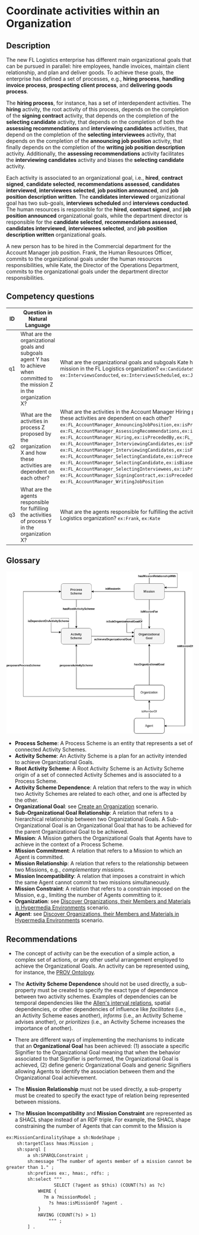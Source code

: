 # Coordinate activities within an Organization

## Description

The new FL Logistics enterprise has different main organizational goals that can be pursued in parallel: hire employees, handle invoices, maintain client relationship, and plan and deliver goods. To achieve these goals, the enterprise has defined a set of processes, e.g., **hiring process**, **handling invoice process**, **prospecting client process**, and **delivering goods process**.

The **hiring process**, for instance, has a set of interdependent activities. The **hiring** activity, the root activity of this process, depends on the completion of the **signing contract** activity, that depends on the completion of the **selecting candidate** activity, that depends on the completion of both the **assessing recommendations** and **interviewing candidates** activities, that depend on the completion of the **selecting interviewees** activity, that depends on the completion of the **announcing job position** activity, that finally depends on the completion of the **writing job position description** activity. Additionally, the **assessing recommendations** activity facilitates the **interviewing candidates** activity and biases the **selecting candidate** activity.

Each activity is associated to an organizational goal, i.e., **hired**, **contract signed**, **candidate selected**, **recommendations assessed**, **candidates interviewed**, **interviewees selected**, **job position announced**, and **job position description written**. The **candidates interviewed** organizational goal has two sub-goals, **interviews scheduled** and **interviews conducted**. The human resources is responsible for the **hired**, **contract signed**, and **job position announced** organizational goals, while the department director is responsible for the **candidate selected**, **recommendations assessed**, **candidates interviewed**, **interviewees selected**, and **job position description written** organizational goals.

A new person has to be hired in the Commercial department for the Account Manager job position. Frank, the Human Resources Officer, commits to the organizational goals under the human resources responsibilities, while Kate, the Director of the Operations Department, commits to the organizational goals under the department director responsibilities.

## Competency questions

| ID | Question in Natural Language | Example |
|----|------------------------------|---------| 
| q1 | What are the organizational goals and subgoals agent Y has to achieve when committed to the mission Z in the organization X? | What are the organizational goals and subgoals Kate has to achieve when committed to the department director mission in the FL Logistics organization? `ex:CandidateSelected`, `ex:CandidatesInterviewed`, `ex:IntervieweesSelected`, `ex:InterviewsConducted`, `ex:InterviewsScheduled`, `ex:JobPositionWritten`, `ex:RecommendationsAssessed`                                                       |
| q2 | What are the activities in process Z proposed by the organization X and how these activities are dependent on each other?    | What are the activities in the Account Manager Hiring process proposed by the FL Logistics organization and how these activities are dependent on each other? `ex:FL_AccountManager_AnnouncingJobPosition,ex:isPrecededBy,ex:FL_AccountManager_WritingJobPosition`, `ex:FL_AccountManager_AssessingRecommendations,ex:isPrecededBy,ex:FL_AccountManager_SelectingInterviewees`, `ex:FL_AccountManager_Hiring,ex:isPrecededBy,ex:FL_AccountManager_SigningContract`, `ex:FL_AccountManager_InterviewingCandidates,ex:isPrecededBy,ex:FL_AccountManager_SelectingInterviewees`, `ex:FL_AccountManager_InterviewingCandidates,ex:isFacilitatedBy,ex:FL_AccountManager_AssessingRecommendations`, `ex:FL_AccountManager_SelectingCandidate,ex:isPrecededBy,ex:FL_AccountManager_AssessingRecommendations`, `ex:FL_AccountManager_SelectingCandidate,ex:isBiasedBy,ex:FL_AccountManager_AssessingRecommendations`, `ex:FL_AccountManager_SelectingInterviewees,ex:isPrecededBy,ex:FL_AccountManager_AnnouncingJobPosition`, `ex:FL_AccountManager_SigningContract,ex:isPrecededBy,ex:FL_AccountManager_SelectingCandidate`, `ex:FL_AccountManager_WritingJobPosition`                              |
| q3 | What are the agents responsible for fulfilling the activities of process Y in the organization X?                            | What are the agents responsible for fulfilling the activities of the process of hiring an Account Manager in the FL Logistics organization? `ex:Frank`, `ex:Kate` |

## Glossary

![image](coordinate-activities.png)

* **Process Scheme**: A Process Scheme is an entity that represents a set of connected Activity Schemes.
* **Activity Scheme**: An Activity Scheme is a plan for an activity intended to achieve Organizational Goals.
* **Root Activity Scheme**: A Root Activity Scheme is an Activity Scheme origin of a set of connected Activity Schemes and is associated to a Process Scheme.
* **Activity Scheme Dependence**: A relation that refers to the way in which two Activity Schemes are related to each other, and one is affected by the other.
* **Organizational Goal**: see [Create an Organization](https://github.com/HyperAgents/hmas/blob/master/domains/logistics/create-organization/README.md) scenario.
* **Sub-Organizational Goal Relationship**: A relation that refers to a hierarchical relationship between two Organizational Goals. A Sub-Organizational Goal is an Organizational Goal that has to be achieved for the parent Organizational Goal to be achieved.
* **Mission**: A Mission gathers the Organizational Goals that Agents have to achieve in the context of a Process Scheme.
* **Mission Commitment**: A relation that refers to a Mission to which an Agent is committed.
* **Mission Relationship**: A relation that refers to the relationship between two Missions, e.g., _complementary missions_.
* **Mission Incompatibility**: A relation that imposes a constraint in which the same Agent cannot commit to two missions simultaneously.
* **Mission Constraint**: A relation that refers to a constrain imposed on the Mission, e.g., limiting the number of Agents committing to it.
* **Organization**: see [Discover Organizations, their Members and Materials in Hypermedia Environments](https://github.com/HyperAgents/hmas/blob/master/domains/manufacturing-environments/discover-organization/README.md) scenario.
* **Agent**: see [Discover Organizations, their Members and Materials in Hypermedia Environments](https://github.com/HyperAgents/hmas/blob/master/domains/manufacturing-environments/discover-organization/README.md) scenario.

## Recommendations

* The concept of activity can be the execution of a simple action, a complex set of actions, or any other useful arrangement employed to achieve the Organizational Goals. An activity can be represented using, for instance, the [PROV Ontology](https://www.w3.org/TR/prov-o/).

* The **Activity Scheme Dependence** should not be used directly, a sub-property must be created to specify the exact type of dependence between two activity schemes. Examples of dependencies can be temporal dependencies like the [Allen's interval relations](https://doi.org/10.1145/182.358434), spatial dependencies, or other dependencies of influence like _facilitates_ (i.e., an Activity Scheme eases another), _informs_ (i.e., an Activity Scheme advises another), or _prioritizes_ (i.e., an Activity Scheme increases the importance of another).

* There are different ways of implementing the mechanisms to indicate that an **Organizational Goal** has been achieved: (1) associate a specific Signifier to the Organizational Goal meaning that when the behavior associated to that Signifier is performed, the Organizational Goal is achieved, (2) define generic Organizational Goals and generic Signifiers allowing Agents to identify the association between them and the Organizational Goal achievement.

* The **Mission Relationship** must not be used directly, a sub-property must be created to specify the exact type of relation being represented between missions.

* The **Mission Incompatibility** and **Mission Constraint** are represented as a SHACL shape instead of an RDF triple. For example, the SHACL shape constraining the number of Agents that can commit to the Mission is

```
ex:MissionCardinalityShape a sh:NodeShape ;
    sh:targetClass hmas:Mission ;
    sh:sparql [
        a sh:SPARQLConstraint ;
        sh:message "The number of agents member of a mission cannot be greater than 1." ;
        sh:prefixes ex:, hmas:, rdfs: ;
        sh:select """
			      SELECT (?agent as $this) (COUNT(?s) as ?c)
            WHERE {
              ?m a ?missionModel ;
                ?s hmas:isMissionOf ?agent .
            }
            HAVING (COUNT(?s) > 1)
			    """ ;
        ] .
```

